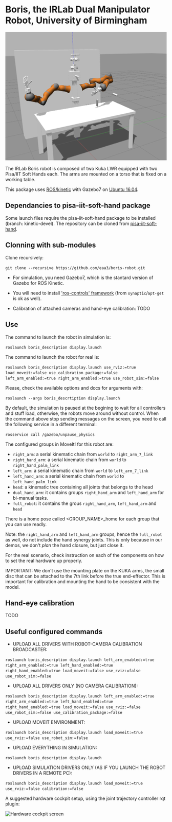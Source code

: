 # Boris, the IRLab Dual Manipulator Robot, University of Birmingham

![boris](media/boris_gazebo.png)

The IRLab Boris robot is composed of two Kuka LWR equipped with two Pisa/IIT Soft Hands each. The arms are mounted on a torso that is fixed on a working table.

This package uses [ROS/kinetic](http://wiki.ros.org/kinetic/Installation/Ubuntu) with Gazebo7 on [Ubuntu 16.04](http://www.ubuntu.com/download/desktop).

## Dependancies to pisa-iit-soft-hand package
Some launch files require the pisa-iit-soft-hand package to be installed (branch: kinetic-devel). The repository can be cloned from [pisa-iit-soft-hand](https://github.com/eaa3/pisa-iit-soft-hand.git).

## Clonning with sub-modules

Clone recursively:

`git clone --recursive https://github.com/eaa3/boris-robot.git`

- For simulation, you need Gazebo7, which is the stantard version of Gazebo for ROS Kinetic.
- You will need to install ['ros-controls' framework](https://github.com/ros-controls) (from `synaptic`/`apt-get` is ok as well).

- Calibration of attached cameras and hand-eye calibration: TODO

## Use

The command to launch the robot in simulation is:

`roslaunch boris_description display.launch`

The command to launch the robot for real is:

`roslaunch boris_description display.launch use_rviz:=true load_moveit:=false use_calibration_package:=false left_arm_enabled:=true right_arm_enabled:=true use_robot_sim:=false`

Please, check the available options and docs for arguments with: 

`roslaunch --args boris_descrtiption display.launch`

By default, the simulation is paused at the begining to wait for all controllers and stuff load, otherwise, the robots move around without control. When the command above stop sending messages on the screen, you need to call the following service in a different terminal:

`rosservice call /gazebo/unpause_physics`

The configured groups in MoveIt! for this robot are:
* `right_arm`: a serial kinematic chain from `world` to `right_arm_7_link`
* `right_hand_arm`: a serial kinematic chain from `world` to `right_hand_palm_link` 
* `left_arm`: a serial kinematic chain from `world` to `left_arm_7_link`
* `left_hand_arm`: a serial kinematic chain from `world` to `left_hand_palm_link` 
* `head`: a kinematic tree containing all joints that belongs to the head
* `dual_hand_arm`: it contains groups `right_hand_arm` and `left_hand_arm` for bi-manual tasks.
* `full_robot`: it contains the grous `right_hand_arm`, `left_hand_arm` and `head`

There is a home pose called <GROUP_NAME>_home for each group that you can use readly.

Note: the `right_hand_arm` and `left_hand_arm` groups, hence the `full_robot` as well, do not include the hand synergy joints. This is only because in our demos, we don't _plan_ the hand closure, but just close it.

For the real scenario, check instruction on each of the components on how to set the real hardware up properly.

IMPORTANT: We don't use the mounting plate on the KUKA arms, the small disc that can be attached to the 7th link before the true end-effector. This is important for calibration and mounting the hand to be consistent with the model.


## Hand-eye calibration

TODO

## Useful configured commands

* UPLOAD ALL DRIVERS WITH ROBOT-CAMERA CALIBRATION BROADCASTER:

`roslaunch boris_description display.launch left_arm_enabled:=true right_arm_enabled:=true left_hand_enabled:=true right_hand_enabled:=true load_moveit:=false use_rviz:=false use_robot_sim:=false`

* UPLOAD ALL DRIVERS ONLY (NO CAMERA CALIBRATION): 

`roslaunch boris_description display.launch left_arm_enabled:=true right_arm_enabled:=true left_hand_enabled:=true right_hand_enabled:=true load_moveit:=false use_rviz:=false use_robot_sim:=false use_calibration_package:=false`

* UPLOAD MOVEIT ENVIRONMENT:

`roslaunch boris_description display.launch load_moveit:=true use_rviz:=false use_robot_sim:=false`

* UPLOAD EVERYTHING IN SIMULATION:

`roslaunch boris_description display.launch`

* UPLOAD SIMULATION DRIVERS ONLY (AS IF YOU LAUNCH THE ROBOT DRIVERS IN A REMOTE PC):

`roslaunch boris_description display.launch load_moveit:=true use_rviz:=false calibration:=false`


A suggested hardware cockpit setup, using the joint trajectory controller rqt plugin:

![Hardware cockpit screen](media/hardware_cockpit_setup.png)
